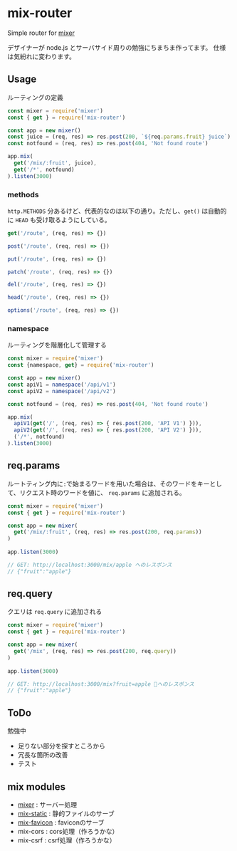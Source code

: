 # mix-router

Simple router for [mixer](https://github.com/imatomix/mixer)

デザイナーが node.js とサーバサイド周りの勉強にちまちま作ってます。
仕様は気紛れに変わります。

## Usage

ルーティングの定義

```js
const mixer = require('mixer')
const { get } = require('mix-router')

const app = new mixer()
const juice = (req, res) => res.post(200, `${req.params.fruit} juice`)
const notfound = (req, res) => res.post(404, 'Not found route')

app.mix(
  get('/mix/:fruit', juice),
  get('/*', notfound)
).listen(3000)
```

### methods
```http.METHODS``` 分あるけど、代表的なのは以下の通り。ただし、```get()``` は自動的に ```HEAD``` も受け取るようにしている。

```js
get('/route', (req, res) => {})
```
```js
post('/route', (req, res) => {})
```
```js
put('/route', (req, res) => {})
```
```js
patch('/route', (req, res) => {})
```
```js
del('/route', (req, res) => {})
```
```js
head('/route', (req, res) => {})
```
```js
options('/route', (req, res) => {})
```

### namespace

ルーティングを階層化して管理する

```js
const mixer = require('mixer')
const {namespace, get} = require('mix-router')

const app = new mixer()
const apiV1 = namespace('/api/v1')
const apiV2 = namespace('/api/v2')

const notfound = (req, res) => res.post(404, 'Not found route')

app.mix(
  apiV1(get('/', (req, res) => { res.post(200, 'API V1') })),
  apiV2(get('/', (req, res) => { res.post(200, 'API V2') })),
  ('/*', notfound)
).listen(3000)
```

## req.params

ルートティング内に```:```で始まるワードを用いた場合は、そのワードをキーとして、リクエスト時のワードを値に、 ```req.params``` に追加される。

```js
const mixer = require('mixer')
const { get } = require('mix-router')

const app = new mixer(
  get('/mix/:fruit', (req, res) => res.post(200, req.params))
)
  
app.listen(3000)

// GET: http://localhost:3000/mix/apple へのレスポンス
// {"fruit":"apple"}
```

## req.query
クエリは ```req.query``` に追加される

```js
const mixer = require('mixer')
const { get } = require('mix-router')

const app = new mixer(
  get('/mix', (req, res) => res.post(200, req.query))
)
  
app.listen(3000)

// GET: http://localhost:3000/mix?fruit=apple へのレスポンス
// {"fruit":"apple"}
```

## ToDo
勉強中
- 足りない部分を探すところから
- 冗長な箇所の改善
- テスト

## mix modules

- [mixer](https://github.com/imatomix/mixer) : サーバー処理
- [mix-static](https://github.com/imatomix/mix-static) : 静的ファイルのサーブ
- [mix-favicon](https://github.com/imatomix/mix-favicon) : faviconのサーブ
- mix-cors : cors処理（作ろうかな）
- mix-csrf : csrf処理（作ろうかな）
